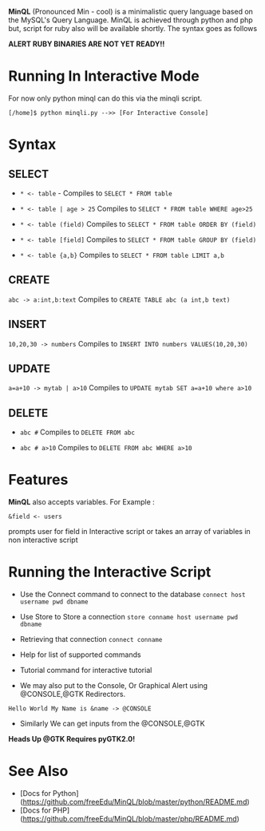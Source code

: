 **MinQL** (Pronounced Min - cool) is a minimalistic query language based on the MySQL's Query Language. MinQL is achieved through python and php but, script for ruby also will be available shortly. The syntax goes as follows

**ALERT RUBY BINARIES ARE NOT YET READY!!**


Running In Interactive Mode
========================
For now only python minql can do this via the minqli script.


	[/home]$ python minqli.py -->> [For Interactive Console]               

	


Syntax
======

SELECT 
------

* `* <- table`  - Compiles to  `SELECT * FROM table`

* `* <- table | age > 25`  Compiles to `SELECT * FROM table WHERE age>25`

* `* <- table (field)` Compiles to `SELECT * FROM table ORDER BY (field)`

* `* <- table [field]`  Compiles to `SELECT * FROM table GROUP BY (field)`

* `* <- table {a,b}`  Compiles to `SELECT * FROM table LIMIT a,b`

CREATE 
-----

`abc -> a:int,b:text` Compiles to `CREATE TABLE abc (a int,b text)`

INSERT
------

`10,20,30 -> numbers` Compiles to `INSERT INTO numbers VALUES(10,20,30)`

UPDATE
-----

`a=a+10 -> mytab | a>10` Compiles to `UPDATE mytab SET a=a+10 where a>10`

DELETE
-----

* `abc #` Compiles to `DELETE FROM abc`

* `abc # a>10` Compiles to `DELETE FROM abc WHERE a>10`

Features
===================================================
**MinQL** also accepts variables. For Example :

`&field <- users `

prompts user for field in Interactive script or takes an array of variables in non interactive script

# Running the Interactive Script

* Use the Connect command to connect to the database `connect host username pwd dbname`

* Use Store to Store a connection `store conname host username pwd dbname`

* Retrieving that connection `connect conname`

* Help for list of supported commands

* Tutorial command for interactive tutorial

* We may also put to the Console, Or Graphical Alert 
using @CONSOLE,@GTK Redirectors. 

`Hello World My Name is &name -> @CONSOLE`

* Similarly We can get inputs from the @CONSOLE,@GTK

**Heads Up @GTK Requires pyGTK2.0!**



See Also
======================
* [Docs for Python]  (https://github.com/freeEdu/MinQL/blob/master/python/README.md)
* [Docs for PHP] (https://github.com/freeEdu/MinQL/blob/master/php/README.md)

